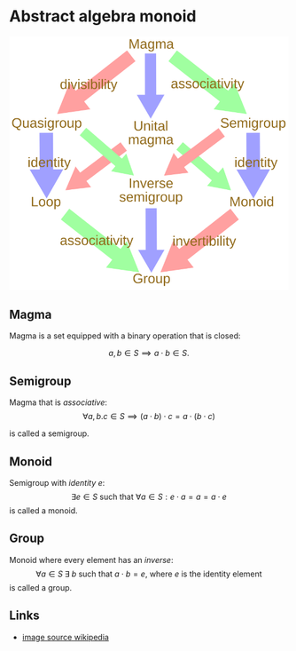 # Abstract algebra monoid

![Magme to group](../../assets/Magma_to_group4.svg)

## Magma

Magma is a set equipped with a binary operation that is closed:

$$
 a,b \in S \implies a \cdot b \in S.
$$

## Semigroup

Magma that is _associative_:
$$
 \forall a, b. c \in S \implies (a \cdot b) \cdot c = a \cdot (b \cdot c)
$$

is called a semigroup.

## Monoid

Semigroup with _identity_ $e$:
$$
 \exists e \in S \text{ such that }  \forall a \in S: e \cdot a = a = a \cdot e
$$
is called a monoid.

## Group

Monoid where every element has an _inverse_:
$$
  \forall a \in S \; \exists \; b \text{ such that } a \cdot b = e \text{, where }e\text{ is the identity element}
$$
 is called a group.

## Links

- [image source wikipedia](https://en.wikipedia.org/wiki/Semigroup)
